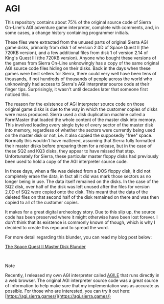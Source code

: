 # AGI
This repository contains about 75% of the original source code of Sierra On-Line's AGI adventure game interpreter, complete with comments, and, in some cases, a change history containing programmer initials.

These files were extracted from the unused parts of original Sierra AGI game disks, primarily from disk 1 of version 2.0D of Space Quest II (the 720KB version), and a few additional files from disk 1 of version 2.14 of King's Quest III (the 720KB version). Anyone who bought these versions of the games from Sierra On-Line unknowingly has a copy of the same original AGI source code files hiding on their disks. Back in the days when these games were best sellers for Sierra, there could very well have been tens of thousands, if not hundreds of thousands of people across the world who unknowingly had access to Sierra's AGI interpreter source code at their finger tips. Surprisingly, it wasn't until decades later that someone first noticed this.

The reason for the existence of AGI interpreter source code on those original game disks is due to the way in which the customer copies of disks were mass produced. Sierra used a disk duplication machine called a FormMaster that loaded the whole content of the master disk into memory. This involved loading every single byte of every sector of the master disk into memory, regardless of whether the sectors were currently being used on the master disk or not, i.e. it also copied the supposedly "free" space. Normally this wouldn't have mattered, assuming that Sierra fully formatted their master disks before preparing them for a release, but in the case of these SQ2 and KQ3 disks, they appear to have missed that step. Unfortunately for Sierra, these particular master floppy disks had previously been used to hold a copy of the AGI interpreter source code.

In those days, when a file was deleted from a DOS floppy disk, it did not completely erase the data, in fact all it did was mark those sectors as no longer being in use. The data itself remained on the disks. In the case of the SQ2 disk, over half of the disk was left unused after the files for version 2.0D of SQ2 were copied onto the disk. This meant that the data of the deleted files on that second half of the disk remained on there and was then copied to all of the customer copies.

It makes for a great digital archeology story. Due to this slip up, the source code has been preserved where it might otherwise have been lost forever. I don't think that its existence is commonly known of though, which is why I decided to create this repo and to spread the word.

For more detail regarding this blunder, you can read my blog post below: 

[The Space Quest II Master Disk Blunder](https://lanceewing.github.io/blog/sierra/agi/sq2/2024/05/10/do-you-own-this-space-quest-2-disk.html)

<br>

> [!NOTE]
> Recently, I released my own AGI interpreter called [AGILE](https://github.com/lanceewing/agile-gdx) that runs directly in a web browser. The original AGI interpreter source code was a great source of information to help make sure that my implementation was as accurate as possible. For those who are interested, you can try it out here: [https://agi.sierra.games/](https://agi.sierra.games/)
